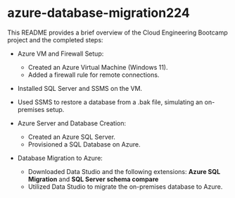 # azure-database-migration224

This README provides a brief overview of the Cloud Engineering Bootcamp project and the completed steps:

* Azure VM and Firewall Setup:
  - Created an Azure Virtual Machine (Windows 11).
  - Added a firewall rule for remote connections.
  
* Installed SQL Server and SSMS on the VM.

* Used SSMS to restore a database from a .bak file, simulating an on-premises setup.

* Azure Server and Database Creation:
  - Created an Azure SQL Server.
  - Provisioned a SQL Database on Azure.

* Database Migration to Azure:
  - Downloaded Data Studio and the following extensions: **Azure SQL Migration** and **SQL Server schema compare** 
  - Utilized Data Studio to migrate the on-premises database to Azure.
    


